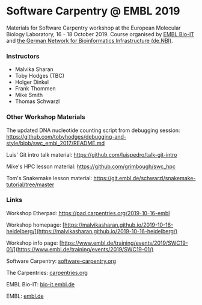 # Software Carpentry @ EMBL 2019

Materials for Software Carpentry workshop at the European Molecular Biology Laboratory, 16 - 18 October 2019. Course organised by 
[EMBL Bio-IT](https://bio-it.embl.de) and [the German Network for Bioinformatics Infrastructure (de.NBI)](http://www.denbi.de).

### Instructors

- Malvika Sharan
- Toby Hodges (TBC)
- Holger Dinkel
- Frank Thommen
- Mike Smith
- Thomas Schwarzl

### Other Workshop Materials

The updated DNA nucleotide counting script from debugging session: https://github.com/tobyhodges/debugging-and-style/blob/swc_embl_2017/README.md

Luis' Git intro talk material: https://github.com/luispedro/talk-git-intro

Mike's HPC lesson material: https://github.com/grimbough/swc_hpc

Tom's Snakemake lesson material: https://git.embl.de/schwarzl/snakemake-tutorial/tree/master


### Links

Workshop Etherpad: https://pad.carpentries.org/2019-10-16-embl

Workshop homepage: [https://malvikasharan.github.io/2019-10-16-heidelberg/](https://malvikasharan.github.io/2019-10-16-heidelberg/)

Workshop info page: [https://www.embl.de/training/events/2019/SWC19-01/](https://www.embl.de/training/events/2019/SWC19-01/)

Software Carpentry: [software-carpentry.org](https://software-carpentry.org/)

The Carpentries: [carpentries.org](https://carpentries.org)

EMBL Bio-IT: [bio-it.embl.de](https://bio-it.embl.de)

EMBL: [embl.de](https://embl.de)


